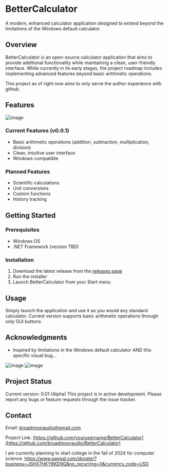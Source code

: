 # BetterCalculator

A modern, enhanced calculator application designed to extend beyond the limitations of the Windows default calculator.

## Overview

BetterCalculator is an open-source calculator application that aims to provide additional functionality while maintaining a clean, user-friendly interface. While currently in its early stages, the project roadmap includes implementing advanced features beyond basic arithmetic operations.

This project as of right now aims to only serve the author experience with github.

## Features

![image](https://github.com/user-attachments/assets/56eed79d-9a69-4d74-9b6a-f1644ddff384)


### Current Features (v0.0.1)
- Basic arithmetic operations (addition, subtraction, multiplication, division)
- Clean, intuitive user interface
- Windows-compatible

### Planned Features
- Scientific calculations
- Unit conversions
- Custom functions
- History tracking

## Getting Started

### Prerequisites
- Windows OS
- .NET Framework (version TBD)

### Installation
1. Download the latest release from the [releases page](link-to-releases)
2. Run the installer
3. Launch BetterCalculator from your Start menu

## Usage

Simply launch the application and use it as you would any standard calculator. Current version supports basic arithmetic operations through only GUI buttons.

<!--
## License

This project is licensed under the MIT License - see the [LICENSE](LICENSE) file for details.
-->
## Acknowledgments

- Inspired by limitations in the Windows default calculator AND this specific visual bug...

![image](https://github.com/user-attachments/assets/9cb180b8-004a-41e7-b78b-873f8eb6c65a)
![image](https://github.com/user-attachments/assets/8ab4e287-cc49-41a1-97cb-056b6706a0c5)


## Project Status

Current version: 0.01 (Alpha)
This project is in active development. Please report any bugs or feature requests through the issue tracker.

## Contact
Email: broadmooraudio@gmail.com

Project Link: [https://github.com/yourusername/BetterCalculator](https://github.com/broadmooraudio/BetterCalculator)

I am currently planning to start college in the fall of 2024 for computer science.
https://www.paypal.com/donate/?business=JSHX7HKYBKD9Q&no_recurring=0&currency_code=USD
